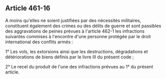 Article 461-16
----
A moins qu'elles ne soient justifiées par des nécessités militaires, constituent
également des crimes ou des délits de guerre et sont passibles des aggravations
de peines prévues à l'article 462-1 les infractions suivantes commises à
l'encontre d'une personne protégée par le droit international des conflits armés
:

1° Les vols, les extorsions ainsi que les destructions, dégradations et
détériorations de biens définis par le livre III du présent code ;

2° Le recel du produit de l'une des infractions prévues au 1° du présent
article.
